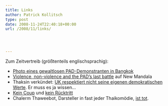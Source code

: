 ```yaml
---
title: Links
author: Patrick Kollitsch
type: post
date: 2008-11-24T22:40:18+00:00
url: /2008/11/links/




---
```

Zum Zeitvertreib (gr&ouml;&szlig;tenteils englischsprachig):

  * [Photo eines gewaltlosen <span class="caps">PAD</span>-Demonstranten in Bangkok][1]
  * [Violence, non-violence and the <span class="caps">PAD</span>&rsquo;s last battle][2] auf New Mandala
  * Thaksin verk&uuml;ndet: [UK respektiert nicht seine eigenen demokratischen Werte][3]. Er muss es ja wissen&#8230;
  * [Kein Coup][4] und [kein R&uuml;cktritt][5]
  * Chalerm Thaweebot, Darsteller in fast jeder Thaikom&ouml;die, [ist tot][6].

 [1]: http://www.telegraph.co.uk/news/picturegalleries/picturesoftheday/3511224/Pictures-of-the-day-24-November-2008.html?image=14
 [2]: http://rspas.anu.edu.au/rmap/newmandala/2008/11/25/violence-non-violence-and-the-pads-last-battle/
 [3]: http://www.nationmultimedia.com/topstory/read.php?newsid=30089310
 [4]: http://nationmultimedia.com/2008/11/25/politics/politics_30089364.php
 [5]: http://nationmultimedia.com/2008/11/25/politics/politics_30089383.php
 [6]: http://www.nationmultimedia.com/breakingnews/read.php?newsid=30089232